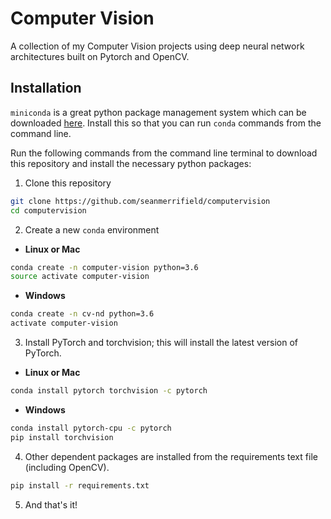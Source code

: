 # Computer Vision
A collection of my Computer Vision projects using deep neural network architectures built on Pytorch and OpenCV. 

## Installation
`miniconda` is a great python package management system which can be downloaded [here](https://conda.io/miniconda.html). Install this so that you can run `conda` commands from the command line. 


Run the following commands from the command line terminal to download this repository and install the necessary python packages:

1. Clone this repository
```sh
git clone https://github.com/seanmerrifield/computervision
cd computervision
```

2. Create a new `conda` environment
* **Linux or Mac**
```sh
conda create -n computer-vision python=3.6
source activate computer-vision
```

* **Windows**
```sh
conda create -n cv-nd python=3.6
activate computer-vision
```

3. Install PyTorch and torchvision; this will install the latest version of PyTorch.
* **Linux or Mac**
```sh
conda install pytorch torchvision -c pytorch 
```

* **Windows**
```sh
conda install pytorch-cpu -c pytorch
pip install torchvision
```

4. Other dependent packages are installed from the requirements text file (including OpenCV).
```sh
pip install -r requirements.txt
```

5. And that's it!
